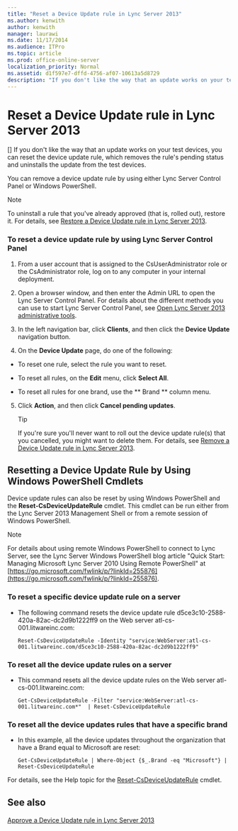 ```yaml
---
title: "Reset a Device Update rule in Lync Server 2013"
ms.author: kenwith
author: kenwith
manager: laurawi
ms.date: 11/17/2014
ms.audience: ITPro
ms.topic: article
ms.prod: office-online-server
localization_priority: Normal
ms.assetid: d1f597e7-dffd-4756-af07-10613a5d8729
description: "If you don't like the way that an update works on your test devices, you can reset the device update rule, which removes the rule's pending status and uninstalls the update from the test devices."
---
```


# Reset a Device Update rule in Lync Server 2013
[]
If you don't like the way that an update works on your test devices, you can reset the device update rule, which removes the rule's pending status and uninstalls the update from the test devices.
  
You can remove a device update rule by using either Lync Server Control Panel or Windows PowerShell.
  
> [!NOTE]
> To uninstall a rule that you've already approved (that is, rolled out), restore it. For details, see [Restore a Device Update rule in Lync Server 2013](restore-a-device-update-rule.md). 
  
### To reset a device update rule by using Lync Server Control Panel

1. From a user account that is assigned to the CsUserAdministrator role or the CsAdministrator role, log on to any computer in your internal deployment.
    
2. Open a browser window, and then enter the Admin URL to open the Lync Server Control Panel. For details about the different methods you can use to start Lync Server Control Panel, see [Open Lync Server 2013 administrative tools](open-lync-server-administrative-tools.md).
    
3. In the left navigation bar, click **Clients**, and then click the **Device Update** navigation button. 
    
4. On the **Device Update** page, do one of the following: 
    
  - To reset one rule, select the rule you want to reset.
    
  - To reset all rules, on the **Edit** menu, click **Select All**.
    
  - To reset all rules for one brand, use the ** Brand ** column menu. 
    
5. Click **Action**, and then click **Cancel pending updates**.
    
    > [!TIP]
    > If you're sure you'll never want to roll out the device update rule(s) that you cancelled, you might want to delete them. For details, see [Remove a Device Update rule in Lync Server 2013](remove-a-device-update-rule.md). 
  
## Resetting a Device Update Rule by Using Windows PowerShell Cmdlets

Device update rules can also be reset by using Windows PowerShell and the **Reset-CsDeviceUpdateRule** cmdlet. This cmdlet can be run either from the Lync Server 2013 Management Shell or from a remote session of Windows PowerShell. 
  
> [!NOTE]
> For details about using remote Windows PowerShell to connect to Lync Server, see the Lync Server Windows PowerShell blog article "Quick Start: Managing Microsoft Lync Server 2010 Using Remote PowerShell" at [https://go.microsoft.com/fwlink/p/?linkId=255876](https://go.microsoft.com/fwlink/p/?linkId=255876). 
  
### To reset a specific device update rule on a server

- The following command resets the device update rule d5ce3c10-2588-420a-82ac-dc2d9b1222ff9 on the Web server atl-cs-001.litwareinc.com:
    
  ```
  Reset-CsDeviceUpdateRule -Identity "service:WebServer:atl-cs-001.litwareinc.com/d5ce3c10-2588-420a-82ac-dc2d9b1222ff9"
  ```

### To reset all the device update rules on a server

- This command resets all the device update rules on the Web server atl-cs-001.litwareinc.com:
    
  ```
  Get-CsDeviceUpdateRule -Filter "service:WebServer:atl-cs-001.litwareinc.com*"  | Reset-CsDeviceUpdateRule
  ```

### To reset all the device updates rules that have a specific brand

- In this example, all the device updates throughout the organization that have a Brand equal to Microsoft are reset:
    
  ```
  Get-CsDeviceUpdateRule | Where-Object {$_.Brand -eq "Microsoft"} | Reset-CsDeviceUpdateRule
  ```

For details, see the Help topic for the [Reset-CsDeviceUpdateRule](reset-csdeviceupdaterule.md) cmdlet. 
  
## See also

#### 

[Approve a Device Update rule in Lync Server 2013](approve-a-device-update-rule.md)

